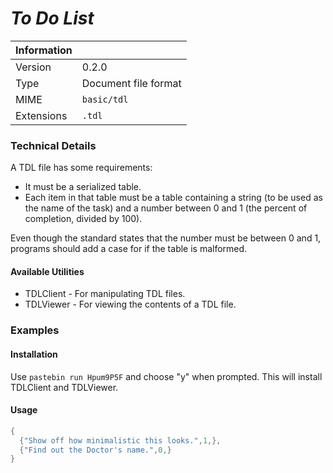 # _To Do List_
| Information	|																						                                            |
|-------------|---------------------------------------------------------------------------------------|
| Version     | 0.2.0                                                                                 |
| Type		  	| Document file format														                                      |
| MIME		  	| `basic/tdl`																			                                      |
| Extensions	| `.tdl`	                                                                              |

### Technical Details

A TDL file has some requirements:
* It must be a serialized table.
* Each item in that table must be a table containing a string (to be used as the name of the task) and a number between 0 and 1 (the percent of completion, divided by 100).

Even though the standard states that the number must be between 0 and 1, programs should add a case for if the table is malformed.

#### Available Utilities
* TDLClient - For manipulating TDL files.
* TDLViewer - For viewing the contents of a TDL file.

### Examples
#### Installation
Use `pastebin run Hpum9P5F` and choose "y" when prompted. This will install TDLClient and TDLViewer.

#### Usage
```Lua
{
  {"Show off how minimalistic this looks.",1,},
  {"Find out the Doctor's name.",0,}
}
```
